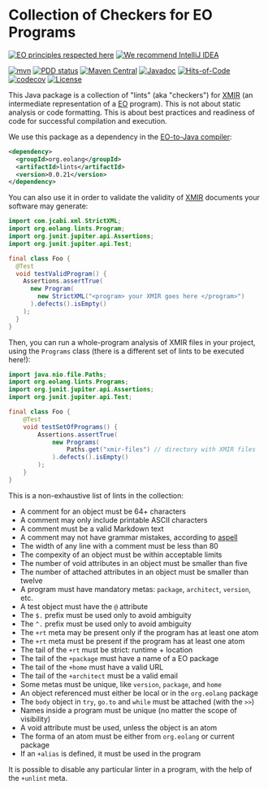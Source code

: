 # Collection of Checkers for EO Programs

[![EO principles respected here](https://www.elegantobjects.org/badge.svg)](https://www.elegantobjects.org)
[![We recommend IntelliJ IDEA](https://www.elegantobjects.org/intellij-idea.svg)](https://www.jetbrains.com/idea/)

[![mvn](https://github.com/objectionary/lints/actions/workflows/mvn.yml/badge.svg)](https://github.com/objectionary/lints/actions/workflows/mvn.yml)
[![PDD status](http://www.0pdd.com/svg?name=objectionary/lints)](http://www.0pdd.com/p?name=objectionary/lints)
[![Maven Central](https://img.shields.io/maven-central/v/org.eolang/lints.svg)](https://maven-badges.herokuapp.com/maven-central/org.eolang/lints)
[![Javadoc](http://www.javadoc.io/badge/org.eolang/lints.svg)](http://www.javadoc.io/doc/org.eolang/lints)
[![Hits-of-Code](https://hitsofcode.com/github/objectionary/lints)](https://hitsofcode.com/view/github/objectionary/lints)
[![codecov](https://codecov.io/gh/objectionary/lints/graph/badge.svg?token=EdyMcrEuxc)](https://codecov.io/gh/objectionary/lints)
[![License](https://img.shields.io/badge/license-MIT-green.svg)](https://github.com/objectionary/lints/blob/master/LICENSE.txt)

This Java package is a collection of "lints" (aka "checkers") for
[XMIR][xmir] (an intermediate representation of a
[EO][eo] program). This is not about static analysis or code
formatting. This is about best practices and readiness of code
for successful compilation and execution.

We use this package as a dependency in the
[EO-to-Java compiler][eo]:

```xml
<dependency>
  <groupId>org.eolang</groupId>
  <artifactId>lints</artifactId>
  <version>0.0.21</version>
</dependency>
```

You can also use it in order to validate the validity
of [XMIR][xmir] documents your software may generate:

```java
import com.jcabi.xml.StrictXML;
import org.eolang.lints.Program;
import org.junit.jupiter.api.Assertions;
import org.junit.jupiter.api.Test;

final class Foo {
  @Test
  void testValidProgram() {
    Assertions.assertTrue(
      new Program(
        new StrictXML("<program> your XMIR goes here </program>")
      ).defects().isEmpty()
    );
  }
}
```

Then, you can run a whole-program analysis of XMIR files
in your project, using the `Programs` class (there is a
different set of lints to be executed here!):

```java
import java.nio.file.Paths;
import org.eolang.lints.Programs;
import org.junit.jupiter.api.Assertions;
import org.junit.jupiter.api.Test;

final class Foo {
    @Test
    void testSetOfPrograms() {
        Assertions.assertTrue(
            new Programs(
                Paths.get("xmir-files") // directory with XMIR files
            ).defects().isEmpty()
        );
    }
}
```

This is a non-exhaustive list of lints in the collection:

* A comment for an object must be 64+ characters
* A comment may only include printable ASCII characters
* A comment must be a valid Markdown text
* A comment may not have grammar mistakes, according to [aspell][aspell]
* The width of any line with a comment must be less than 80
* The compexity of an object must be within acceptable limits
* The number of void attributes in an object must be smaller than five
* The number of attached attributes in an object must be smaller than twelve
* A program must have mandatory metas: `package`, `architect`, `version`, etc.
* A test object must have the `@` attribute
* The `$.` prefix must be used only to avoid ambiguity
* The `^.` prefix must be used only to avoid ambiguity
* The `+rt` meta may be present only if the program has at least one atom
* The `+rt` meta must be present if the program has at least one atom
* The tail of the `+rt` must be strict: runtime + location
* The tail of the `+package` must have a name of a EO package
* The tail of the `+home` must have a valid URL
* The tail of the `+architect` must be a valid email
* Some metas must be unique, like `version`, `package`, and `home`
* An object referenced must either be local or in the `org.eolang` package
* The `body` object in `try`, `go.to` and `while` must be attached (with the `>>`)
* Names inside a program must be unique (no matter the scope of visibility)
* A void attribute must be used, unless the object is an atom
* The forma of an atom must be either from `org.eolang` or current package
* If an `+alias` is defined, it must be used in the program

It is possible to disable any particular linter in a program,
with the help of the `+unlint` meta.

[xmir]: https://news.eolang.org/2022-11-25-xmir-guide.html
[eo]: https://www.eolang.org
[aspell]: http://aspell.net/
